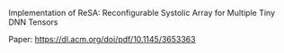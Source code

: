 Implementation of ReSA: Reconfigurable Systolic Array for Multiple Tiny DNN Tensors

Paper: https://dl.acm.org/doi/pdf/10.1145/3653363

